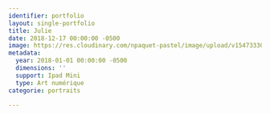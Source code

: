 ```yaml
---
identifier: portfolio
layout: single-portfolio
title: Julie
date: 2018-12-17 00:00:00 -0500
image: https://res.cloudinary.com/npaquet-pastel/image/upload/v1547333087/18057092_1893537620915476_6045476951076335402_n.jpg
metadata:
  year: 2018-01-01 00:00:00 -0500
  dimensions: ''
  support: Ipad Mini
  type: Art numérique
categorie: portraits

---
```


